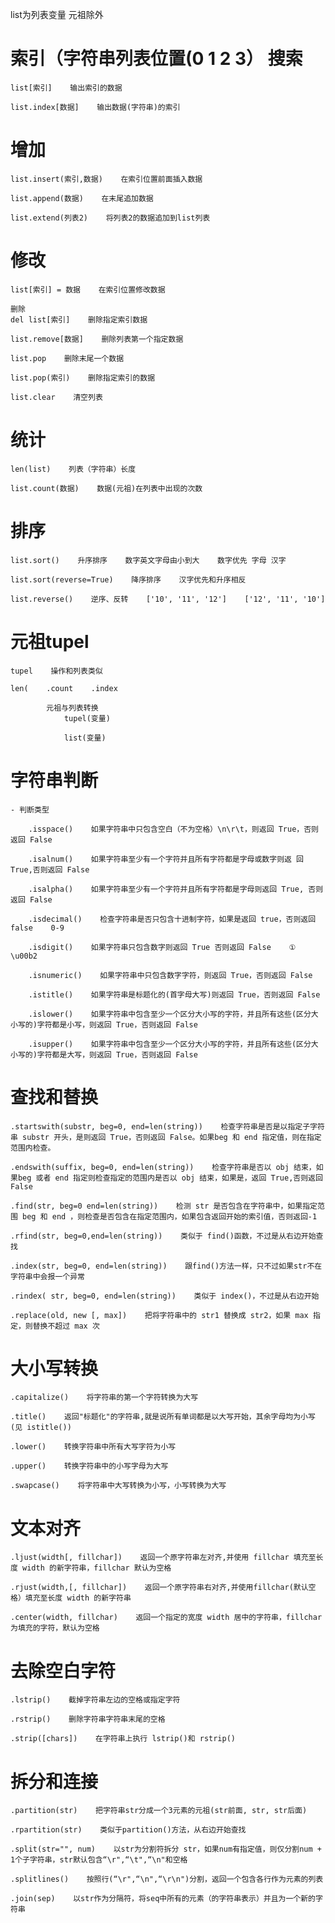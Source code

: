 list为列表变量    元祖除外

# 索引（字符串列表位置(0 1 2 3） 搜索

    list[索引]    输出索引的数据
    
    list.index[数据]    输出数据(字符串)的索引

# 增加

    list.insert(索引,数据)    在索引位置前面插入数据
    
    list.append(数据)    在末尾追加数据
    
    list.extend(列表2)    将列表2的数据追加到list列表

# 修改

    list[索引] = 数据    在索引位置修改数据
    
    删除
    del list[索引]    删除指定索引数据
    
    list.remove[数据]    删除列表第一个指定数据
    
    list.pop    删除末尾一个数据
    
    list.pop(索引)    删除指定索引的数据
    
    list.clear    清空列表

# 统计

    len(list)    列表（字符串）长度
    
    list.count(数据)    数据(元祖)在列表中出现的次数

# 排序

    list.sort()    升序排序    数字英文字母由小到大    数字优先 字母 汉字
    
    list.sort(reverse=True)    降序排序    汉字优先和升序相反
    
    list.reverse()    逆序、反转    ['10', '11', '12']    ['12', '11', '10']

# 元祖tupel

    tupel    操作和列表类似
    
    len(    .count    .index
    
            元祖与列表转换
                tupel(变量)
    
                list(变量)



# 字符串判断

    - 判断类型
    
        .isspace()    如果字符串中只包含空白（不为空格）\n\r\t，则返回 True，否则返回 False
        
        .isalnum()    如果字符串至少有一个字符并且所有字符都是字母或数字则返 回 True,否则返回 False
        
        .isalpha()    如果字符串至少有一个字符并且所有字符都是字母则返回 True, 否则返回 False
        
        .isdecimal()    检查字符串是否只包含十进制字符，如果是返回 true，否则返回 false    0-9
        
        .isdigit()    如果字符串只包含数字则返回 True 否则返回 False    ①    \u00b2
        
        .isnumeric()    如果字符串中只包含数字字符，则返回 True，否则返回 False
        
        .istitle()    如果字符串是标题化的(首字母大写)则返回 True，否则返回 False
        
        .islower()    如果字符串中包含至少一个区分大小写的字符，并且所有这些(区分大小写的)字符都是小写，则返回 True，否则返回 False
        
        .isupper()    如果字符串中包含至少一个区分大小写的字符，并且所有这些(区分大小写的)字符都是大写，则返回 True，否则返回 False

# 查找和替换

    .startswith(substr, beg=0, end=len(string))    检查字符串是否是以指定子字符串 substr 开头，是则返回 True，否则返回 False。如果beg 和 end 指定值，则在指定范围内检查。
    
    .endswith(suffix, beg=0, end=len(string))    检查字符串是否以 obj 结束，如果beg 或者 end 指定则检查指定的范围内是否以 obj 结束，如果是，返回 True,否则返回 False
    
    .find(str, beg=0 end=len(string))    检测 str 是否包含在字符串中，如果指定范围 beg 和 end ，则检查是否包含在指定范围内，如果包含返回开始的索引值，否则返回-1
    
    .rfind(str, beg=0,end=len(string))    类似于 find()函数，不过是从右边开始查找
    
    .index(str, beg=0, end=len(string))    跟find()方法一样，只不过如果str不在字符串中会报一个异常
    
    .rindex( str, beg=0, end=len(string))    类似于 index()，不过是从右边开始
    
    .replace(old, new [, max])    把将字符串中的 str1 替换成 str2，如果 max 指定，则替换不超过 max 次

# 大小写转换

    .capitalize()    将字符串的第一个字符转换为大写
    
    .title()    返回"标题化"的字符串,就是说所有单词都是以大写开始，其余字母均为小写(见 istitle())
    
    .lower()    转换字符串中所有大写字符为小写
    
    .upper()    转换字符串中的小写字母为大写
    
    .swapcase()    将字符串中大写转换为小写，小写转换为大写

# 文本对齐

    .ljust(width[, fillchar])    返回一个原字符串左对齐,并使用 fillchar 填充至长度 width 的新字符串，fillchar 默认为空格
    
    .rjust(width,[, fillchar])    返回一个原字符串右对齐,并使用fillchar(默认空格）填充至长度 width 的新字符串
    
    .center(width, fillchar)    返回一个指定的宽度 width 居中的字符串，fillchar 为填充的字符，默认为空格

# 去除空白字符

    .lstrip()    截掉字符串左边的空格或指定字符
    
    .rstrip()    删除字符串字符串末尾的空格
    
    .strip([chars])    在字符串上执行 lstrip()和 rstrip()

# 拆分和连接

    .partition(str)    把字符串str分成一个3元素的元祖(str前面, str, str后面)
    
    .rpartition(str)    类似于partition()方法，从右边开始查找
    
    .split(str="", num)    以str为分割符拆分 str，如果num有指定值，则仅分割num + 1个子字符串，str默认包含“\r",“\t",“\n"和空格
    
    .splitlines()    按照行(“\r",“\n",“\r\n")分割，返回一个包含各行作为元素的列表
    
    .join(sep)    以str作为分隔符，将seq中所有的元素（的字符串表示）并且为一个新的字符串
